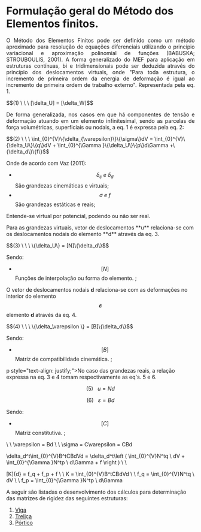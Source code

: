 <script src="https://polyfill.io/v3/polyfill.min.js?features=es6"></script>
<script id="MathJax-script" async src="https://cdn.jsdelivr.net/npm/mathjax@3/es5/tex-mml-chtml.js"></script>

# Formulação geral do Método dos Elementos finitos.

<p style="text-align: justify;"> O Método dos Elementos Finitos pode ser definido como um método aproximado para resolução de equações diferenciais utilizando o princípio variacional e aproximação polinomial de funções (BABUSKA; STROUBOULIS, 2001). A forma generalizado do MEF para aplicação em estruturas contínuas, bi e tridimensionais pode ser deduzida através do princípio dos deslocamentos virtuais, onde "Para toda estrutura, o incremento de primeira ordem da energia de deformação é igual ao incremento de primeira ordem de trabalho externo". Representada pela eq. 1.  </p>
$$(1) \ \ \     [\delta_U] = [\delta_W]$$

<p style="text-align: justify;"> De forma generalizada, nos casos em que há componentes de tensão e deformação atuando em um elemento infinitesimal, sendo as parcelas de força volumétricas, superficiais ou nodais, a eq. 1 é expressa pela eq. 2:</p>
$$(2) \ \ \     \int_{0}^{V}\{\delta_{\varepsilon}\}\{\sigma\}dV = \int_{0}^{V}\{\delta_U\}\{q\}dV + \int_{0}^{\Gamma }\{\delta_U\}\{p\}d\Gamma +\{\delta_d\}\{f\}$$

Onde de acordo com Vaz (2011):
+ $$ \delta_{\varepsilon} \ e \ \delta_d$$ São grandezas cinemáticas e virtuais;
+ $$ \sigma\ e \ f$$ São grandezas estáticas e reais;

<p style="text-align: justify;">Entende-se virtual por potencial, podendo ou não ser real. </p>
Para as grandezas virtuais, vetor de deslocamentos **u**  relaciona-se com os deslocamentos nodais do elemento **d** através da eq. 3.
<p style="text-align: justify;"></p>
$$(3) \ \ \     \{\delta_U\} = [N]\{\delta_d\}$$

Sendo:
+ $$ [N]$$ Funções de interpolação ou forma do elemento. ;

O vetor de deslocamentos nodais **d**  relaciona-se com as deformações no interior do elemento **$$\varepsilon$$** elemento **d** através da eq. 4.
<p style="text-align: justify;"></p>
$$(4) \ \ \     \{\delta_\varepsilon \} = [B]\{\delta_d\}$$

Sendo:
+ $$ [B]$$ Matriz de compatibilidade cinemática. ;

p style="text-align: justify;">No caso das grandezas reais, a relação expressa na eq. 3 e 4 tomam respectivamente as eq's. 5 e 6.</p>
$$(5) \ \ \     u = Nd$$

$$(6) \ \ \     \varepsilon = Bd$$

Sendo: 
+ $$ [C]$$ Matriz constitutiva. ;


\\
\\
\varepsilon = Bd
\\
\\
\sigma = C\varepsilon = CBd

\delta_d^t\int_{0}^{V}B^tCBdVd = \delta_d^t\left ( \int_{0}^{V}N^tq \ dV + \int_{0}^{\Gamma }N^tp \ d\Gamma + f \right )
\\
\\

[K]\{d\} = f_q + f_p + f
\\
\\
K = \int_{0}^{V}B^tCBdVd
\\
\\
f_q = \int_{0}^{V}N^tq \ dV
\\
\\
f_p = \int_{0}^{\Gamma }N^tp \ d\Gamma

















A seguir são listadas o desenvolvimento dos cálculos para determinação das matrizes de rigidez das seguintes estruturas:
1. [Viga](https://wmpjrufg.github.io/ANALISEMATRICIAL/beam.html)
2. [Treliça](https://wmpjrufg.github.io/ANALISEMATRICIAL/truss.html)
3. [Pórtico](https://wmpjrufg.github.io/ANALISEMATRICIAL/frame.html)
